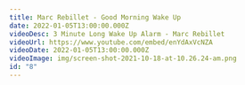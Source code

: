 ```yaml
---
title: Marc Rebillet - Good Morning Wake Up
date: 2022-01-05T13:00:00.000Z
videoDesc: 3 Minute Long Wake Up Alarm - Marc Rebillet
videoUrl: https://www.youtube.com/embed/enYdAxVcNZA
videoDate: 2022-01-05T13:00:00.000Z
videoImage: img/screen-shot-2021-10-18-at-10.26.24-am.png
id: "8"
---
```

